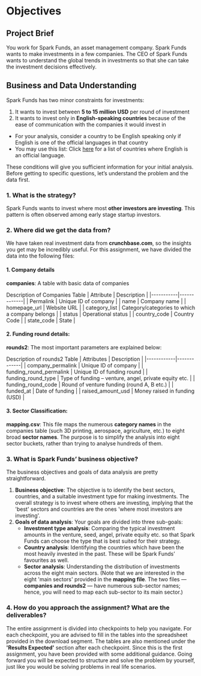 # Objectives

## Project Brief
You work for Spark Funds, an asset management company. Spark Funds wants to make investments in a few companies. The CEO of Spark Funds wants to understand the global trends in investments so that she can take the investment decisions effectively.

## Business and Data Understanding
Spark Funds has two minor constraints for investments:
1. It wants to invest between **5 to 15 million USD** per round of investment
2. It wants to invest only in **English-speaking countries** because of the ease of communication with the companies it would invest in

- For your analysis, consider a country to be English speaking only if English is one of the official languages in that country
- You may use this list: Click [here](http://www.emmir.org/fileadmin/user_upload/admission/Countries_where_English_is_an_official_language.pdf) for a list of countries where English is an official language.

 

These conditions will give you sufficient information for your initial analysis. Before getting to specific questions, let’s understand the problem and the data first.

### 1. What is the strategy?
Spark Funds wants to invest where most **other investors are investing**. This pattern is often observed among early stage startup investors.

### 2. Where did we get the data from? 
We have taken real investment data from **crunchbase.com**, so the insights you get may be incredibly useful. For this assignment, we have divided the data into the following files:



#### 1. Company details
**companies**: A table with basic data of companies

Description of Companies Table
| Attribute | Description |
|-----------|-------------|
| Permalink | Unique ID of company |
| name      | Company name |
| homepage_url | Website URL |
| category_list | Category/categories to which a company belongs |
| status | Operational status |
| country_code | Country Code |
| state_code | State |



#### 2. Funding round details: 
**rounds2**: The most important parameters are explained below:

Description of rounds2 Table
| Attributes | Description |
|------------|-------------|
| company_permalink | Unique ID of company |
| funding_round_permalink | Unique ID of funding round |
| funding_round_type | Type of funding – venture, angel, private equity etc. |
| funding_round_code | Round of venture funding (round A, B etc.) |
| funded_at | Date of funding |
| raised_amount_usd | Money raised in funding (USD) |

#### 3. Sector Classification:
**mapping.csv**: This file maps the numerous **category names** in the companies table (such 3D printing, aerospace, agriculture, etc.) to eight broad **sector names**. The purpose is to simplify the analysis into eight sector buckets, rather than trying to analyse hundreds of them.

### 3. What is Spark Funds’ business objective?
The business objectives and goals of data analysis are pretty straightforward.
1. **Business objective**: The objective is to identify the best sectors, countries, and a suitable investment type for making investments. The overall strategy is to invest where others are investing, implying that the 'best' sectors and countries are the ones 'where most investors are investing'.
2. **Goals of data analysis**: Your goals are divided into three sub-goals:
   - **Investment type analysis**: Comparing the typical investment amounts in the venture, seed, angel, private equity etc. so that Spark Funds can choose the type that is best suited for their strategy.
   - **Country analysis**: Identifying the countries which have been the most heavily invested in the past. These will be Spark Funds’ favourites as well.
   - **Sector analysis**: Understanding the distribution of investments across the eight main sectors. (Note that we are interested in the eight 'main sectors' provided in the **mapping file**. The two files — **companies and rounds2** — have numerous sub-sector names; hence, you will need to map each sub-sector to its main sector.)

### 4. How do you approach the assignment? What are the deliverables?
The entire assignment is divided into checkpoints to help you navigate. For each checkpoint, you are advised to fill in the tables into the spreadsheet provided in the download segment. The tables are also mentioned under the **'Results Expected'** section after each checkpoint. Since this is the first assignment, you have been provided with some additional guidance. Going forward you will be expected to structure and solve the problem by yourself, just like you would be solving problems in real life scenarios.
